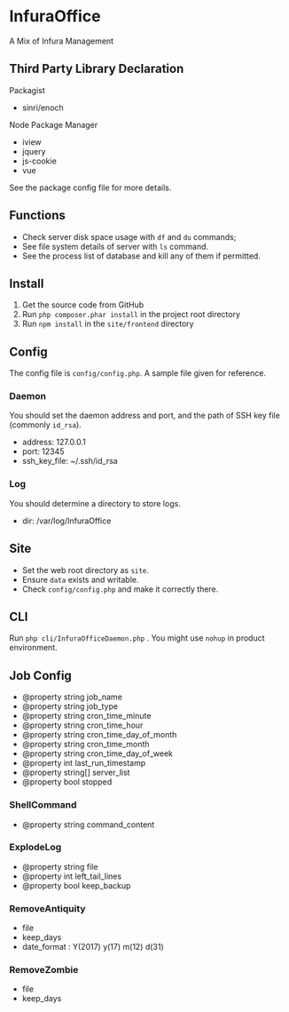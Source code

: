# InfuraOffice
A Mix of Infura Management

## Third Party Library Declaration

Packagist

* sinri/enoch 

Node Package Manager

* iview 
* jquery
* js-cookie 
* vue 

See the package config file for more details.

## Functions

* Check server disk space usage with `df` and `du` commands;
* See file system details of server with `ls` command.
* See the process list of database and kill any of them if permitted.

## Install

1. Get the source code from GitHub
1. Run `php composer.phar install` in the project root directory
1. Run `npm install` in the `site/frontend` directory

## Config

The config file is `config/config.php`. A sample file given for reference.

### Daemon

You should set the daemon address and port, and the path of SSH key file (commonly `id_rsa`).

* address: 127.0.0.1
* port: 12345
* ssh_key_file: ~/.ssh/id_rsa

### Log

You should determine a directory to store logs.

* dir: /var/log/InfuraOffice

## Site

* Set the web root directory as `site`.
* Ensure `data` exists and writable.
* Check `config/config.php` and make it correctly there.

## CLI

Run `php cli/InfuraOfficeDaemon.php` . You might use `nohup` in product environment.

## Job Config


 * @property string job_name
 * @property string job_type
 * @property string cron_time_minute
 * @property string cron_time_hour
 * @property string cron_time_day_of_month
 * @property string cron_time_month
 * @property string cron_time_day_of_week
 * @property int last_run_timestamp
 * @property string[] server_list
 * @property bool stopped

### ShellCommand

 * @property string command_content

### ExplodeLog

 * @property string file
 * @property int left_tail_lines
 * @property bool keep_backup

### RemoveAntiquity

* file
* keep_days
* date_format : Y(2017) y(17) m(12) d(31)

### RemoveZombie

* file
* keep_days 
